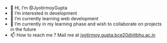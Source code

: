 - 👋 Hi, I’m @JyotirmoyGupta
- 👀 I’m interested in development
- 🌱 I’m currently learning web development
- 💞️ I’m currently in my learning phase and wish to collaborate on projects in the future
- 📫 How to reach me ? Mail me at jyotirmoy.gupta.bce20@iitbhu.ac.in

<!---
JyotirmoyGupta/JyotirmoyGupta is a ✨ special ✨ repository because its `README.md` (this file) appears on your GitHub profile.
You can click the Preview link to take a look at your changes.
--->
